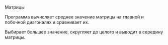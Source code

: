 Матрицы

Программа вычисляет среднее значение матрицы на главной и побочной диагоналях и сравнивает их.

Выбирает большее значение, округляет до целого и выводит в середину матрицы.
